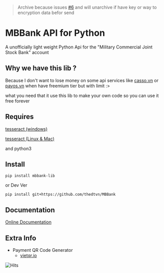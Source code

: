 
> Archive because issues [#6](https://github.com/thedtvn/MBBank/issues/6) and will unarchive if have key or way to encryption data befor send

# MBBank API for Python
A unofficially light weight Python Api for the "Military Commercial Joint Stock Bank" account

## Why we  have this lib ?

Because I don't want to lose money on some api services like [casso.vn](https://casso.vn/) or [payos.vn](https://payos.vn/)
when have freemium tier but with limit :>

what you need  that it use this lib to make your own code so you can use it free forever

## Requires
   [tesseract (windows)](https://github.com/UB-Mannheim/tesseract/wiki)
    
   [tesseract (Linux & Mac)](https://github.com/tesseract-ocr/tessdoc/blob/main/Installation.md)

   and python3
 
## Install
    pip install mbbank-lib
   or Dev Ver
   
    pip install git+https://github.com/thedtvn/MBBank

## Documentation

[Online Documentation](http://mbbank.rtfd.io/)

## Extra Info
- Payment QR Code Generator
  - [vietqr.io](https://vietqr.io/)

![Hits](https://hits.seeyoufarm.com/api/count/incr/badge.svg?url=https%3A%2F%2Fgithub.com%2Fthedtvn%2FMBBank&count_bg=%2379C83D&title_bg=%23555555&icon=python.svg&icon_color=%23E7E7E7&title=Views+Counter&edge_flat=false)
